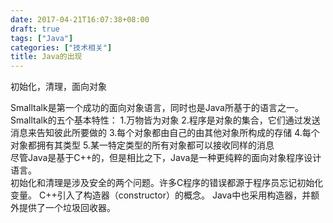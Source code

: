 ```yaml
---
date: 2017-04-21T16:07:38+08:00
draft: true
tags: ["Java"]
categories: ["技术相关"]
title: Java的出现
---
```


初始化，清理，面向对象

Smalltalk是第一个成功的面向对象语言，同时也是Java所基于的语言之一。  
Smalltalk的五个基本特性：
1.万物皆为对象
2.程序是对象的集合，它们通过发送消息来告知彼此所要做的
3.每个对象都由自己的由其他对象所构成的存储
4.每个对象都拥有其类型
5.某一特定类型的所有对象都可以接收同样的消息  
尽管Java是基于C++的，但是相比之下，Java是一种更纯粹的面向对象程序设计语言。  
初始化和清理是涉及安全的两个问题。许多C程序的错误都源于程序员忘记初始化变量。
C++引入了构造器（constructor）的概念。
Java中也采用构造器，并额外提供了一个垃圾回收器。